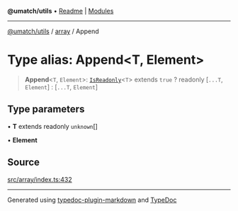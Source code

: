 **@umatch/utils** • [Readme](../../index.md) \| [Modules](../../modules.md)

***

[@umatch/utils](../../modules.md) / [array](../index.md) / Append

# Type alias: Append\<T, Element\>

> **Append**\<`T`, `Element`\>: [`IsReadonly`](../../index/type-aliases/IsReadonly.md)\<`T`\> extends `true` ? readonly [`...T`, `Element`] : [`...T`, `Element`]

## Type parameters

• **T** extends readonly `unknown`[]

• **Element**

## Source

[src/array/index.ts:432](https://github.com/umatch-oficial/utils/blob/ed8915b/src/array/index.ts#L432)

***

Generated using [typedoc-plugin-markdown](https://www.npmjs.com/package/typedoc-plugin-markdown) and [TypeDoc](https://typedoc.org/)
